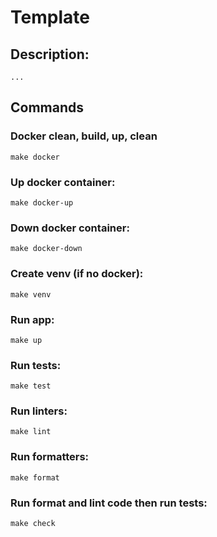 # Template

## Description:
    ...

## Commands

### Docker clean, build, up, clean
    make docker

### Up docker container:
    make docker-up

### Down docker container:
    make docker-down

### Create venv (if no docker):
    make venv

### Run app:
    make up

### Run tests:
    make test

### Run linters:
    make lint

### Run formatters:
    make format

### Run format and lint code then run tests:
    make check

